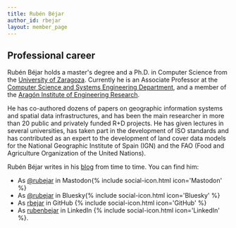 ```yaml
---
title: Rubén Béjar
author_id: rbejar
layout: member_page
---
```


## Professional career

Rubén Béjar holds a master's degree and a Ph.D. in Computer Science from the [University of Zaragoza](https://www.unizar.es/university-zaragoza). Currently he is an Associate Professor at the [Computer Science and Systems Engineering Department](https://diis.unizar.es/), and a member of the [Aragón Institute of Engineering Research](http://www.i3a.es/en).

He has co-authored dozens of papers on geographic information systems and spatial data infrastructures, and has been the main researcher in more than 20 public and privately funded R+D projects. He has given lectures in several universities, has taken part in the development of ISO standards and has contributed as an expert to the development of land cover data models for the National Geographic Institute of Spain (IGN) and the FAO (Food and Agriculture Organization of the United Nations).

Rubén Béjar writes in his [blog](https://www.rubenbejar.com) from time to time. You can find him:

- As [@rubejar](https://mastodon.social/@rubejar) in Mastodon{% include social-icon.html icon='Mastodon' %}
- As [@rubejar](https://bsky.app/profile/rubejar.bsky.social) in Bluesky{% include social-icon.html icon='Bluesky' %}
- As [rbejar](https://github.com/rbejar) in GitHub {% include social-icon.html icon='GitHub' %}
- As [rubenbejar](https://www.linkedin.com/in/rubenbejar/) in LinkedIn {% include social-icon.html icon='LinkedIn' %}.
